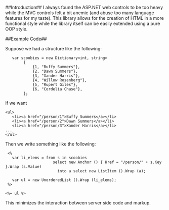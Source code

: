 ##Introduction##
I always found the ASP.NET web controls to be too heavy while the MVC controls felt a bit anemic (and abuse too many language features for my taste).  This library allows for the creation of HTML in a more functional style while the library itself can be easily extended using a pure OOP style.

##Example Code##
   
Suppose we had a structure like the following:
       
	   var scoobies = new Dictionary<int, string>
            {
                {1, "Buffy Summers"},
                {2, "Dawn Summers"},
                {3, "Xander Harris"},
                {4, "Willow Rosenberg"},
                {5, "Rupert Giles"},
                {6, "Cordelia Chase"},
            };


If we want
    
	<ul>
	   <li><a href="/person/1">Buffy Summers</a></li>
	   <li><a href="/person/2">Dawn Summers</a></li>
	   <li><a href="/person/3">Xander Harris</a></li>
	...
	</ul>

Then we write something like the following:

     <%
       var li_elems = from s in scoobies 
                         select new Anchor () { Href = "/person/" + s.Key }.Wrap (s.Value)
                           into a select new ListItem ().Wrap (a);

       var ul = new UnorderedList ().Wrap (li_elems);
     %>

    <%= ul %>
			
This minimizes the interaction between server side code and markup.